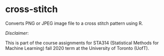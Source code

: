 # cross-stitch
Converts PNG or JPEG image file to a cross stitch pattern using R.

*Disclaimer*: 

This is part of the course assignments for STA314 (Statistical Methods for Machine Learning) fall 2020 term at the University of Toronto (UofT).
